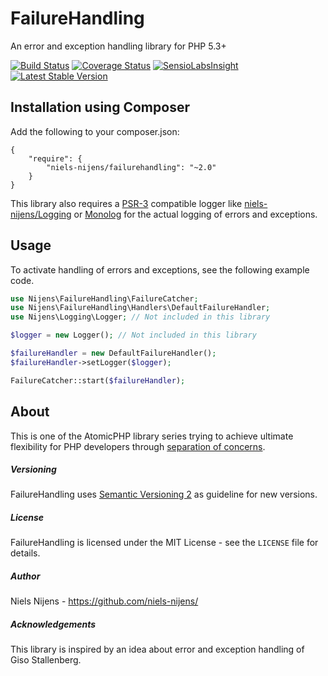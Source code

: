 FailureHandling
===============
An error and exception handling library for PHP 5.3+

[![Build Status](https://travis-ci.org/niels-nijens/FailureHandling.png?branch=master)](https://travis-ci.org/niels-nijens/FailureHandling)
[![Coverage Status](https://coveralls.io/repos/niels-nijens/FailureHandling/badge.png?branch=master)](https://coveralls.io/r/niels-nijens/FailureHandling?branch=master)
[![SensioLabsInsight](https://insight.sensiolabs.com/projects/71ad9726-aa31-4e40-add4-0aa5afba47b1/mini.png)](https://insight.sensiolabs.com/projects/71ad9726-aa31-4e40-add4-0aa5afba47b1)
[![Latest Stable Version](https://poser.pugx.org/niels-nijens/failurehandling/v/stable.png)](https://packagist.org/packages/niels-nijens/failurehandling)


Installation using Composer
---------------------------
Add the following to your composer.json:

```
{
    "require": {
        "niels-nijens/failurehandling": "~2.0"
    }
}
```

This library also requires a [PSR-3](https://github.com/php-fig/fig-standards/blob/master/accepted/PSR-3-logger-interface.md) compatible logger like [niels-nijens/Logging](https://github.com/niels-nijens/Logging) or [Monolog](https://github.com/Seldaek/monolog) for the actual logging of errors and exceptions.


Usage
-----
To activate handling of errors and exceptions, see the following example code.
```php
use Nijens\FailureHandling\FailureCatcher;
use Nijens\FailureHandling\Handlers\DefaultFailureHandler;
use Nijens\Logging\Logger; // Not included in this library

$logger = new Logger(); // Not included in this library

$failureHandler = new DefaultFailureHandler();
$failureHandler->setLogger($logger);

FailureCatcher::start($failureHandler);
```


About
-----
This is one of the AtomicPHP library series trying to achieve ultimate flexibility for PHP developers through [separation of concerns](http://en.wikipedia.org/wiki/Separation_of_concerns).


##### Versioning #####
FailureHandling uses [Semantic Versioning 2](http://semver.org/) as guideline for new versions.


##### License #####
FailureHandling is licensed under the MIT License - see the `LICENSE` file for details.


##### Author #####
Niels Nijens - https://github.com/niels-nijens/


##### Acknowledgements #####
This library is inspired by an idea about error and exception handling of Giso Stallenberg.


